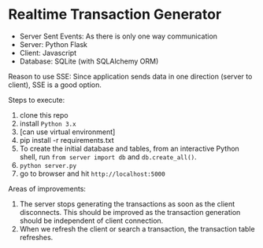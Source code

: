 # Realtime Transaction Generator

- Server Sent Events: As there is only one way communication
- Server: Python Flask
- Client: Javascript
- Database: SQLite (with SQLAlchemy ORM)

Reason to use SSE:
Since application sends data in one direction (server to client), SSE is a good option.


Steps to execute:
1) clone this repo
2) install `Python 3.x`
3) [can use virtual environment]
4) pip install -r requirements.txt
5) To create the initial database and tables, from an interactive Python shell,
   run `from server import db` and `db.create_all()`.
6) `python server.py`
7) go to browser and hit `http://localhost:5000`

Areas of improvements:
1) The server stops generating the transactions as soon as the client disconnects.
   This should be improved as the transaction generation should be independent of client connection.
2) When we refresh the client or search a transaction, the transaction table refreshes.
